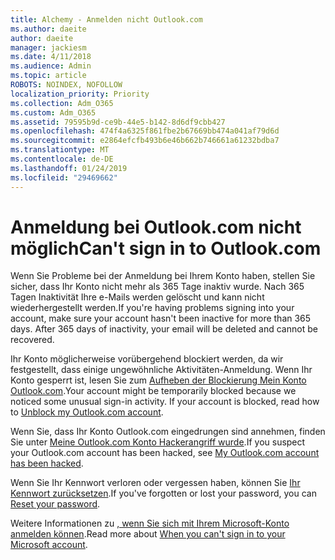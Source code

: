 ```yaml
---
title: Alchemy - Anmelden nicht Outlook.com
ms.author: daeite
author: daeite
manager: jackiesm
ms.date: 4/11/2018
ms.audience: Admin
ms.topic: article
ROBOTS: NOINDEX, NOFOLLOW
localization_priority: Priority
ms.collection: Adm_O365
ms.custom: Adm_O365
ms.assetid: 79595b9d-ce9b-44e5-b142-8d6df9cbb427
ms.openlocfilehash: 474f4a6325f861fbe2b67669bb474a041af79d6d
ms.sourcegitcommit: e2864efcfb493b6e46b662b746661a61232bdba7
ms.translationtype: MT
ms.contentlocale: de-DE
ms.lasthandoff: 01/24/2019
ms.locfileid: "29469662"
---
```

# <a name="cant-sign-in-to-outlookcom"></a><span data-ttu-id="190cd-102">Anmeldung bei Outlook.com nicht möglich</span><span class="sxs-lookup"><span data-stu-id="190cd-102">Can't sign in to Outlook.com</span></span>

<span data-ttu-id="190cd-p101">Wenn Sie Probleme bei der Anmeldung bei Ihrem Konto haben, stellen Sie sicher, dass Ihr Konto nicht mehr als 365 Tage inaktiv wurde. Nach 365 Tagen Inaktivität Ihre e-Mails werden gelöscht und kann nicht wiederhergestellt werden.</span><span class="sxs-lookup"><span data-stu-id="190cd-p101">If you're having problems signing into your account, make sure your account hasn't been inactive for more than 365 days. After 365 days of inactivity, your email will be deleted and cannot be recovered.</span></span>
  
<span data-ttu-id="190cd-p102">Ihr Konto möglicherweise vorübergehend blockiert werden, da wir festgestellt, dass einige ungewöhnliche Aktivitäten-Anmeldung. Wenn Ihr Konto gesperrt ist, lesen Sie zum [Aufheben der Blockierung Mein Konto Outlook.com](https://support.office.com/article/f4ad2701-d166-4d8b-8a6a-9af2a1f8a4c4.aspx).</span><span class="sxs-lookup"><span data-stu-id="190cd-p102">Your account might be temporarily blocked because we noticed some unusual sign-in activity. If your account is blocked, read how to [Unblock my Outlook.com account](https://support.office.com/article/f4ad2701-d166-4d8b-8a6a-9af2a1f8a4c4.aspx).</span></span> 
  
<span data-ttu-id="190cd-107">Wenn Sie, dass Ihr Konto Outlook.com eingedrungen sind annehmen, finden Sie unter [Meine Outlook.com Konto Hackerangriff wurde](https://support.office.com/article/35993ac5-ac2f-494e-aacb-5232dda453d8.aspx).</span><span class="sxs-lookup"><span data-stu-id="190cd-107">If you suspect your Outlook.com account has been hacked, see [My Outlook.com account has been hacked](https://support.office.com/article/35993ac5-ac2f-494e-aacb-5232dda453d8.aspx).</span></span>
  
<span data-ttu-id="190cd-108">Wenn Sie Ihr Kennwort verloren oder vergessen haben, können Sie [Ihr Kennwort zurücksetzen](https://go.microsoft.com/fwlink/p/?LinkID=242804).</span><span class="sxs-lookup"><span data-stu-id="190cd-108">If you've forgotten or lost your password, you can [Reset your password](https://go.microsoft.com/fwlink/p/?LinkID=242804).</span></span>
  
<span data-ttu-id="190cd-109">Weitere Informationen zu [, wenn Sie sich mit Ihrem Microsoft-Konto anmelden können](https://go.microsoft.com/fwlink/p/?linkid=837479).</span><span class="sxs-lookup"><span data-stu-id="190cd-109">Read more about [When you can't sign in to your Microsoft account](https://go.microsoft.com/fwlink/p/?linkid=837479).</span></span>
  

